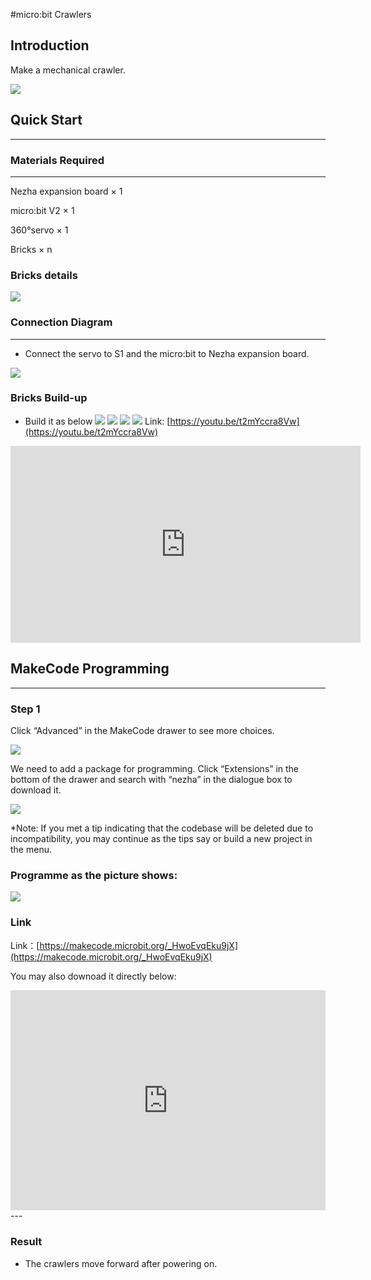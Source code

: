#micro:bit Crawlers

## Introduction
Make a mechanical crawler.

![](./images/case_23_01.png)

## Quick Start

---

### Materials Required

---
Nezha expansion board × 1

micro:bit V2 × 1

360°servo × 1

Bricks × n

### Bricks details

![](./images/case_23_02.png)



### Connection Diagram
---
- Connect the servo to S1 and the micro:bit to Nezha expansion board. 


![](./images/case_23_03.png)



### Bricks Build-up

- Build it as below
![](./images/case_23_04)
![](./images/case_23_05)
![](./images/case_23_06)
![](./images/case_23_07)
Link: [https://youtu.be/t2mYccra8Vw](https://youtu.be/t2mYccra8Vw)

<iframe width="560" height="315" src="https://www.youtube.com/embed/t2mYccra8Vw" frameborder="0" allow="accelerometer; autoplay; clipboard-write; encrypted-media; gyroscope; picture-in-picture" allowfullscreen></iframe>

## MakeCode Programming
---

### Step 1

Click “Advanced” in the MakeCode drawer to see more choices.

![](./images/case_01_10.png)




We need to add a package for programming. Click “Extensions” in the bottom of the drawer and search with “nezha” in the dialogue box to download it.

![](./images/case_03_09.png)

*Note: If you met a tip indicating that the codebase will be deleted due to incompatibility, you may continue as the tips say or build a new project in the menu.






### Programme as the picture shows:


![](./images/case_23_10.png)



### Link
Link：[https://makecode.microbit.org/_HwoEvqEku9jX](https://makecode.microbit.org/_HwoEvqEku9jX)

You may also downoad it directly below:

<div style="position:relative;height:0;padding-bottom:70%;overflow:hidden;"><iframe style="position:absolute;top:0;left:0;width:100%;height:100%;" src="https://makecode.microbit.org/#pub:_HwoEvqEku9jX" frameborder="0" sandbox="allow-popups allow-forms allow-scripts allow-same-origin"></iframe></div>  
---

### Result
- The crawlers move forward after powering on. 

